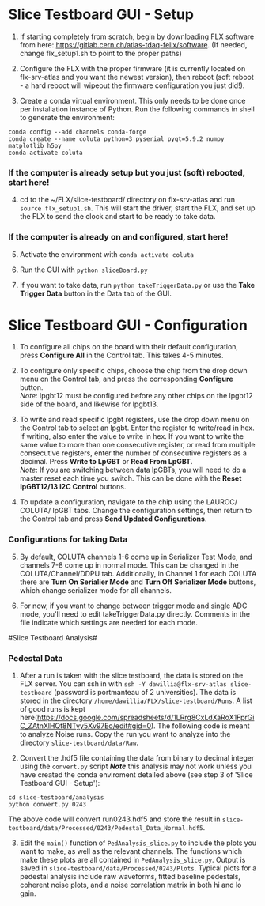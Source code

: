 # Slice Testboard GUI - Setup #

1. If starting completely from scratch, begin by downloading FLX software from here: https://gitlab.cern.ch/atlas-tdaq-felix/software. (If needed, change flx_setup1.sh to point to the proper paths)

2. Configure the FLX with the proper firmware (it is currently located on flx-srv-atlas and you want the newest version), then reboot (soft reboot - a hard reboot will wipeout the firmware configuration you just did!). 

3. Create a conda virtual environment.  This only needs to be done once per installation instance of Python. Run the following commands in shell to generate the environment:
```
conda config --add channels conda-forge
conda create --name coluta python=3 pyserial pyqt=5.9.2 numpy matplotlib h5py
conda activate coluta
```
### If the computer is already setup but you just (soft) rebooted, start here! ### 
4. cd to the ~/FLX/slice-testboard/ directory on flx-srv-atlas and run `source flx_setup1.sh`. This will start the driver, start the FLX, and set up the FLX to send the clock and start to be ready to take data.

### If the computer is already on and configured, start here! ###
5. Activate the environment with `conda activate coluta`

6. Run the GUI with `python sliceBoard.py`

7. If you want to take data, run `python takeTriggerData.py` or use the **Take Trigger Data** button in the Data tab of the GUI.


# Slice Testboard GUI - Configuration #

1. To configure all chips on the board with their default configuration, press **Configure All** in the Control tab. This takes 4-5 minutes.

2. To configure only specific chips, choose the chip from the drop down menu on the Control tab, and press the corresponding **Configure** button. <br />
_Note_: lpgbt12 must be configured before any other chips on the lpgbt12 side of the board, and likewise for lpgbt13.

3. To write and read specific lpgbt registers, use the drop down menu on the Control tab to select an lpgbt. Enter the register to write/read in hex. If writing, also enter the value to write in hex. If you want to write the same value to more than one consecutive register, or read from multiple consecutive registers, enter the number of consecutive registers as a decimal. Press **Write to LpGBT** or **Read From LpGBT**. <br />
_Note_: If you are switching between data lpGBTs, you will need to do a master reset each time you switch. This can be done with the **Reset lpGBT12/13 I2C Control** buttons.  

4. To update a configuration, navigate to the chip using the LAUROC/ COLUTA/ lpGBT tabs. Change the configuration settings, then return to the Control tab and press **Send Updated Configurations**. 

### Configurations for taking Data ###
5. By default, COLUTA channels 1-6 come up in Serializer Test Mode, and channels 7-8 come up in normal mode. This can be changed in the COLUTA/Channel/DDPU tab. Additionally, in Channel 1 for each COLUTA there are **Turn On Serialier Mode** and **Turn Off Serializer Mode** buttons, which change serializer mode for all channels. 

6. For now, if you want to change between trigger mode and single ADC mode, you'll need to edit takeTriggerData.py directly. Comments in the file indicate which settings are needed for each mode.

#Slice Testboard Analysis#

### Pedestal Data ###

1. After a run is taken with the slice testboard, the data is stored on the FLX server. You can ssh in with `ssh -Y dawillia@flx-srv-atlas slice-testboard` (password is portmanteau of 2 universities). The data is stored in the directory `/home/dawillia/FLX/slice-testboard/Runs`. A list of good runs is kept here(https://docs.google.com/spreadsheets/d/1LRrg8CxLdXaRoX1FprGiC_ZAtnXlHQt8NTyy5Xv97Eo/edit#gid=0). The following code is meant to analyze Noise runs. Copy the run you want to analyze into the directory `slice-testboard/data/Raw`. 

2. Convert the .hdf5 file containing the data from binary to decimal integer using the `convert.py` script ***Note*** this analysis may not work unless you have created the conda enviroment detailed above (see step 3 of 'Slice Testboard GUI - Setup'): 

```
cd slice-testboard/analysis
python convert.py 0243
```
The above code will convert run0243.hdf5 and store the result in `slice-testboard/data/Processed/0243/Pedestal_Data_Normal.hdf5`.

3. Edit the `main()` function of `PedAnalysis_slice.py` to include the plots you want to make, as well as the relevant channels. The functions which make these plots are all contained in `PedAnalysis_slice.py`. Output is saved in `slice-testboard/data/Processed/0243/Plots`. Typical plots for a pedestal analysis include raw waveforms, fitted baseline pedestals, coherent noise plots, and a noise correlation matrix in both hi and lo gain.

